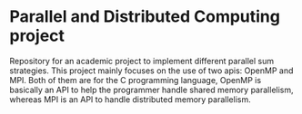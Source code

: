 # Parallel and Distributed Computing project
Repository for an academic project to implement different parallel sum strategies.
This project mainly focuses on the use of two apis: OpenMP and MPI. Both of them are for the C programming language, OpenMP is basically an API to help the programmer handle shared memory parallelism, whereas MPI is an API to handle distributed memory parallelism.
